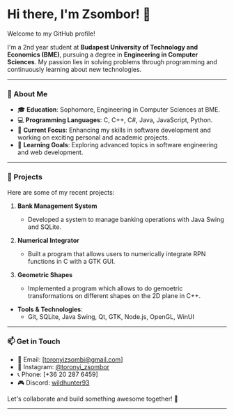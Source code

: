 # Hi there, I'm Zsombor! 👋

Welcome to my GitHub profile! 

I'm a 2nd year student at **Budapest University of Technology and Economics (BME)**, pursuing a degree in **Engineering in Computer Sciences**. My passion lies in solving problems through programming and continuously learning about new technologies.

---

### 🚀 About Me

- 🎓 **Education**: Sophomore, Engineering in Computer Sciences at BME.
- 💻 **Programming Languages**: C, C++, C#, Java, JavaScript, Python.
- 🔭 **Current Focus**: Enhancing my skills in software development and working on exciting personal and academic projects.
- 🌱 **Learning Goals**: Exploring advanced topics in software engineering and web development.

---

### 🌟 Projects

Here are some of my recent projects:

1. **Bank Management System**
   - Developed a system to manage banking operations with Java Swing and SQLite.

2. **Numerical Integrator**
   - Built a program that allows users to numerically integrate RPN functions in C with a GTK GUI.

3. **Geometric Shapes**
   -  Implemented a program which allows to do gemoetric transformations on different shapes on the 2D plane in C++.

- **Tools & Technologies**:
  - Git, SQLite, Java Swing, Qt, GTK, Node.js, OpenGL, WinUI

---

### 📫 Get in Touch

- 📧 Email: [toronyizsombi@gmail.com]
- 📸 Instagram: [@toronyi_zsombor](#)
- 📞 Phone: [+36 20 287 6459]
- 🎮 Discord: [wildhunter93](#)
  
Let's collaborate and build something awesome together! 🚀

---
